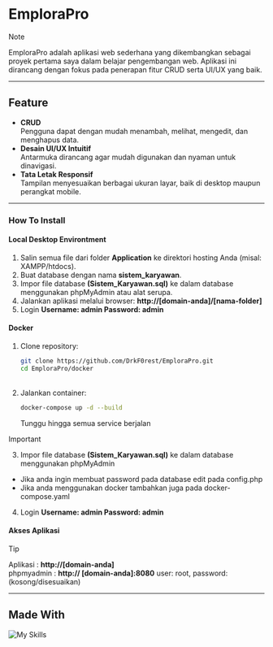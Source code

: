 # EmploraPro

> [!NOTE]
>EmploraPro adalah aplikasi web sederhana yang dikembangkan sebagai proyek pertama saya dalam belajar pengembangan web. Aplikasi ini dirancang dengan fokus pada penerapan fitur CRUD serta UI/UX yang baik.

---

## Feature

- **CRUD**<br>Pengguna dapat dengan mudah menambah, melihat, mengedit, dan menghapus data.
- **Desain UI/UX Intuitif**<br>Antarmuka dirancang agar mudah digunakan dan nyaman untuk dinavigasi.
- **Tata Letak Responsif**<br>Tampilan menyesuaikan berbagai ukuran layar, baik di desktop maupun perangkat mobile.

---

### How To Install

#### Local Desktop Environtment
1. Salin semua file dari folder **Application** ke direktori hosting Anda (misal: XAMPP/htdocs).
2. Buat database dengan nama **sistem_karyawan**.
3. Impor file database **(Sistem_Karyawan.sql)** ke dalam database menggunakan phpMyAdmin atau alat serupa.
4. Jalankan aplikasi melalui browser: **http://[domain-anda]/[nama-folder]**
5. Login **Username: admin Password: admin**

#### Docker
 
1. Clone repository:
    ```bash
    git clone https://github.com/DrkF0rest/EmploraPro.git
    cd EmploraPro/docker
    ```
    <br>
2. Jalankan container:
    ```bash
    docker-compose up -d --build
    ```
    Tunggu hingga semua service berjalan 
    <br>
> [!IMPORTANT]
> 3. Impor file database **(Sistem_Karyawan.sql)** ke dalam database menggunakan phpMyAdmin
> - Jika anda ingin membuat password pada database edit pada config.php
> - Jika anda menggunakan docker tambahkan juga pada docker-compose.yaml

  4. Login **Username: admin Password: admin**

#### Akses Aplikasi

>[!TIP]
>Aplikasi  :	**http://[domain-anda]**<br>phpmyadmin  :	**http:// [domain-anda]:8080**	user: root, password: (kosong/disesuaikan)

---
## Made With

![My Skills](https://skillicons.dev/icons?i=php,js,mysql,html,css,docker)
